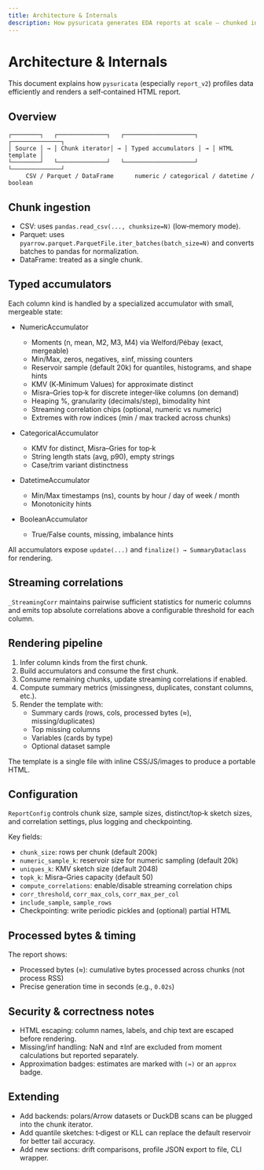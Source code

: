 ```yaml
---
title: Architecture & Internals
description: How pysuricata generates EDA reports at scale — chunked ingestion, accumulators, sketches, rendering, and configuration.
---
```


# Architecture & Internals

This document explains how `pysuricata` (especially `report_v2`) profiles data efficiently and renders a self‑contained HTML report.

## Overview

```
┌────────┐   ┌──────────────┐   ┌────────────────────┐   ┌──────────────┐
│ Source │ → │ Chunk iterator│ → │ Typed accumulators │ → │ HTML template │
└────────┘   └──────────────┘   └────────────────────┘   └──────────────┘
     CSV / Parquet / DataFrame      numeric / categorical / datetime / boolean
```

## Chunk ingestion

- CSV: uses `pandas.read_csv(..., chunksize=N)` (low‑memory mode).
- Parquet: uses `pyarrow.parquet.ParquetFile.iter_batches(batch_size=N)` and converts batches to pandas for normalization.
- DataFrame: treated as a single chunk.

## Typed accumulators

Each column kind is handled by a specialized accumulator with small, mergeable state:

- NumericAccumulator
  - Moments (n, mean, M2, M3, M4) via Welford/Pébay (exact, mergeable)
  - Min/Max, zeros, negatives, ±inf, missing counters
  - Reservoir sample (default 20k) for quantiles, histograms, and shape hints
  - KMV (K‑Minimum Values) for approximate distinct
  - Misra–Gries top‑k for discrete integer‑like columns (on demand)
  - Heaping %, granularity (decimals/step), bimodality hint
  - Streaming correlation chips (optional, numeric vs numeric)
  - Extremes with row indices (min / max tracked across chunks)

- CategoricalAccumulator
  - KMV for distinct, Misra–Gries for top‑k
  - String length stats (avg, p90), empty strings
  - Case/trim variant distinctness

- DatetimeAccumulator
  - Min/Max timestamps (ns), counts by hour / day of week / month
  - Monotonicity hints

- BooleanAccumulator
  - True/False counts, missing, imbalance hints

All accumulators expose `update(...)` and `finalize() → SummaryDataclass` for rendering.

## Streaming correlations

`_StreamingCorr` maintains pairwise sufficient statistics for numeric columns and emits top absolute correlations above a configurable threshold for each column.

## Rendering pipeline

1. Infer column kinds from the first chunk.
2. Build accumulators and consume the first chunk.
3. Consume remaining chunks, update streaming correlations if enabled.
4. Compute summary metrics (missingness, duplicates, constant columns, etc.).
5. Render the template with:
   - Summary cards (rows, cols, processed bytes (≈), missing/duplicates)
   - Top missing columns
   - Variables (cards by type)
   - Optional dataset sample

The template is a single file with inline CSS/JS/images to produce a portable HTML.

## Configuration

`ReportConfig` controls chunk size, sample sizes, distinct/top‑k sketch sizes, and correlation settings, plus logging and checkpointing.

Key fields:

- `chunk_size`: rows per chunk (default 200k)
- `numeric_sample_k`: reservoir size for numeric sampling (default 20k)
- `uniques_k`: KMV sketch size (default 2048)
- `topk_k`: Misra–Gries capacity (default 50)
- `compute_correlations`: enable/disable streaming correlation chips
- `corr_threshold`, `corr_max_cols`, `corr_max_per_col`
- `include_sample`, `sample_rows`
- Checkpointing: write periodic pickles and (optional) partial HTML

## Processed bytes & timing

The report shows:
- Processed bytes (≈): cumulative bytes processed across chunks (not process RSS)
- Precise generation time in seconds (e.g., `0.02s`)

## Security & correctness notes

- HTML escaping: column names, labels, and chip text are escaped before rendering.
- Missing/inf handling: NaN and ±Inf are excluded from moment calculations but reported separately.
- Approximation badges: estimates are marked with `(≈)` or an `approx` badge.

## Extending

- Add backends: polars/Arrow datasets or DuckDB scans can be plugged into the chunk iterator.
- Add quantile sketches: t‑digest or KLL can replace the default reservoir for better tail accuracy.
- Add new sections: drift comparisons, profile JSON export to file, CLI wrapper.


